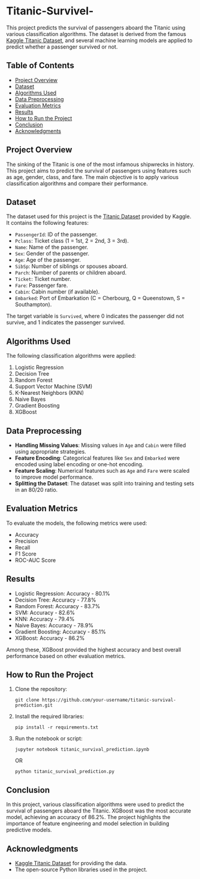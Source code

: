 # Titanic-Survivel-


This project predicts the survival of passengers aboard the Titanic using various classification algorithms. The dataset is derived from the famous [Kaggle Titanic Dataset](https://www.kaggle.com/c/titanic/data), and several machine learning models are applied to predict whether a passenger survived or not.

## Table of Contents
- [Project Overview](#project-overview)
- [Dataset](#dataset)
- [Algorithms Used](#algorithms-used)
- [Data Preprocessing](#data-preprocessing)
- [Evaluation Metrics](#evaluation-metrics)
- [Results](#results)
- [How to Run the Project](#how-to-run-the-project)
- [Conclusion](#conclusion)
- [Acknowledgments](#acknowledgments)

## Project Overview
The sinking of the Titanic is one of the most infamous shipwrecks in history. This project aims to predict the survival of passengers using features such as age, gender, class, and fare. The main objective is to apply various classification algorithms and compare their performance.

## Dataset
The dataset used for this project is the [Titanic Dataset](https://www.kaggle.com/c/titanic/data) provided by Kaggle. It contains the following features:
- `PassengerId`: ID of the passenger.
- `Pclass`: Ticket class (1 = 1st, 2 = 2nd, 3 = 3rd).
- `Name`: Name of the passenger.
- `Sex`: Gender of the passenger.
- `Age`: Age of the passenger.
- `SibSp`: Number of siblings or spouses aboard.
- `Parch`: Number of parents or children aboard.
- `Ticket`: Ticket number.
- `Fare`: Passenger fare.
- `Cabin`: Cabin number (if available).
- `Embarked`: Port of Embarkation (C = Cherbourg, Q = Queenstown, S = Southampton).

The target variable is `Survived`, where 0 indicates the passenger did not survive, and 1 indicates the passenger survived.

## Algorithms Used
The following classification algorithms were applied:
1. Logistic Regression
2. Decision Tree
3. Random Forest
4. Support Vector Machine (SVM)
5. K-Nearest Neighbors (KNN)
6. Naive Bayes
7. Gradient Boosting
8. XGBoost

## Data Preprocessing
- **Handling Missing Values**: Missing values in `Age` and `Cabin` were filled using appropriate strategies.
- **Feature Encoding**: Categorical features like `Sex` and `Embarked` were encoded using label encoding or one-hot encoding.
- **Feature Scaling**: Numerical features such as `Age` and `Fare` were scaled to improve model performance.
- **Splitting the Dataset**: The dataset was split into training and testing sets in an 80/20 ratio.

## Evaluation Metrics
To evaluate the models, the following metrics were used:
- Accuracy
- Precision
- Recall
- F1 Score
- ROC-AUC Score

## Results
- Logistic Regression: Accuracy - 80.1%
- Decision Tree: Accuracy - 77.8%
- Random Forest: Accuracy - 83.7%
- SVM: Accuracy - 82.6%
- KNN: Accuracy - 79.4%
- Naive Bayes: Accuracy - 78.9%
- Gradient Boosting: Accuracy - 85.1%
- XGBoost: Accuracy - 86.2%

Among these, XGBoost provided the highest accuracy and best overall performance based on other evaluation metrics.

## How to Run the Project
1. Clone the repository:
   ```
   git clone https://github.com/your-username/titanic-survival-prediction.git
   ```
2. Install the required libraries:
   ```
   pip install -r requirements.txt
   ```
3. Run the notebook or script:
   ```
   jupyter notebook titanic_survival_prediction.ipynb
   ```
   OR
   ```
   python titanic_survival_prediction.py
   ```

## Conclusion
In this project, various classification algorithms were used to predict the survival of passengers aboard the Titanic. XGBoost was the most accurate model, achieving an accuracy of 86.2%. The project highlights the importance of feature engineering and model selection in building predictive models.

## Acknowledgments
- [Kaggle Titanic Dataset](https://www.kaggle.com/c/titanic/data) for providing the data.
- The open-source Python libraries used in the project.
